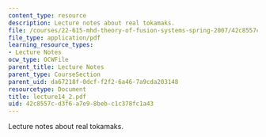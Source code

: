 ```yaml
---
content_type: resource
description: Lecture notes about real tokamaks.
file: /courses/22-615-mhd-theory-of-fusion-systems-spring-2007/42c8557cd3f6a7e98bebc1c378fc1a43_lecture14_2.pdf
file_type: application/pdf
learning_resource_types:
- Lecture Notes
ocw_type: OCWFile
parent_title: Lecture Notes
parent_type: CourseSection
parent_uid: da67218f-0dcf-f2f2-6a46-7a9cda203148
resourcetype: Document
title: lecture14_2.pdf
uid: 42c8557c-d3f6-a7e9-8beb-c1c378fc1a43
---
```

Lecture notes about real tokamaks.

